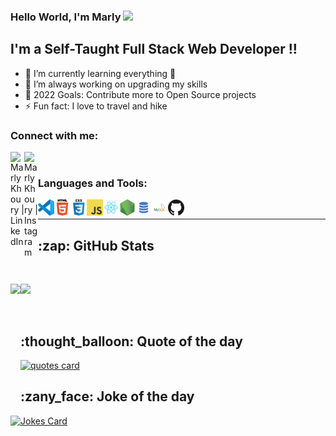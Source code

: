 ### Hello World, I'm Marly <img src="https://media.giphy.com/media/hvRJCLFzcasrR4ia7z/giphy.gif" width="25px">

## I'm a Self-Taught Full Stack Web Developer !!

- 🌱 I’m currently learning everything 🤣
- 👯 I’m always working on upgrading my skills
- 🥅 2022 Goals: Contribute more to Open Source projects
- ⚡ Fun fact: I love to travel and hike

### Connect with me:

[<img align="left" alt="MarlyKhoury | LinkedIn" width="22px" src="https://cdn.jsdelivr.net/npm/simple-icons@v3/icons/linkedin.svg" />][linkedin]
[<img align="left" alt="MarlyKhoury | Instagram" width="22px" src="https://cdn.jsdelivr.net/npm/simple-icons@v3/icons/instagram.svg" />][instagram]

<br />

### Languages and Tools:

<img align="left" alt="Visual Studio Code" width="26px" src="https://raw.githubusercontent.com/github/explore/80688e429a7d4ef2fca1e82350fe8e3517d3494d/topics/visual-studio-code/visual-studio-code.png" />
<img align="left" alt="HTML5" width="26px" src="https://raw.githubusercontent.com/github/explore/80688e429a7d4ef2fca1e82350fe8e3517d3494d/topics/html/html.png" />
<img align="left" alt="CSS3" width="26px" src="https://raw.githubusercontent.com/github/explore/80688e429a7d4ef2fca1e82350fe8e3517d3494d/topics/css/css.png" />
<img align="left" alt="JavaScript" width="26px" src="https://raw.githubusercontent.com/github/explore/80688e429a7d4ef2fca1e82350fe8e3517d3494d/topics/javascript/javascript.png" />
<img align="left" alt="React" width="26px" src="https://raw.githubusercontent.com/github/explore/80688e429a7d4ef2fca1e82350fe8e3517d3494d/topics/react/react.png" />
<img align="left" alt="Node.js" width="26px" src="https://raw.githubusercontent.com/github/explore/80688e429a7d4ef2fca1e82350fe8e3517d3494d/topics/nodejs/nodejs.png" />
<img align="left" alt="SQL" width="26px" src="https://raw.githubusercontent.com/github/explore/80688e429a7d4ef2fca1e82350fe8e3517d3494d/topics/sql/sql.png" />
<img align="left" alt="MySQL" width="26px" src="https://raw.githubusercontent.com/github/explore/80688e429a7d4ef2fca1e82350fe8e3517d3494d/topics/mysql/mysql.png" />
<img align="left" alt="GitHub" width="26px" src="https://raw.githubusercontent.com/github/explore/78df643247d429f6cc873026c0622819ad797942/topics/github/github.png" />


<br />

---


  <h2>:zap: GitHub Stats</h2>
<br />
  <p><img align="left" height="180em" src="https://github-readme-stats.vercel.app/api?username=MarlyKhoury&show_icons=true&hide_border=true&&count_private=true&include_all_commits=true" />
  <img height="180em" src="https://github-readme-stats.vercel.app/api/top-langs/?username=MarlyKhoury&exclude_repo=KNN-Image-Classification&show_icons=true&hide_border=true&layout=compact&langs_count=8"/>
  </p>
<br />


<h2>:thought_balloon: Quote of the day</h2>

<p>    <a href="https://github.com/piyushsuthar/github-readme-quotes">
        <img src="https://quotes-github-readme.vercel.app/api?type=horizontal&theme=tokyonight" alt="quotes card" />
    </a>
</p>

<h2>:zany_face: Joke of the day</h2>

<p>    <a href="https://github.com/ABSphreak/readme-jokes">
        <img src="https://readme-jokes.vercel.app/api?theme=tokyonight&hideBorder" alt="Jokes Card" />
    </a>
</p>


[instagram]: https://instagram.com/marlykhoury
[linkedin]:  https://www.linkedin.com/in/marly-khoury-542501167/
